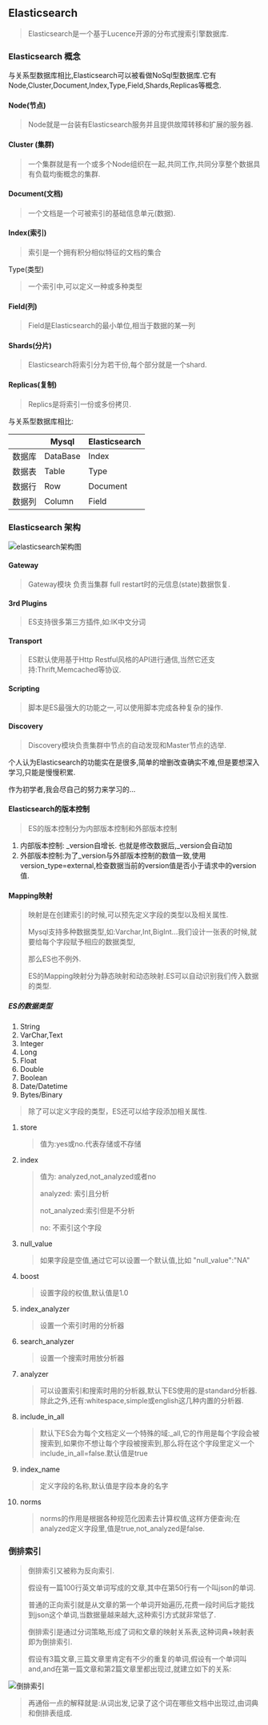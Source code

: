 ##  Elasticsearch

>  Elasticsearch是一个基于Lucence开源的分布式搜索引擎数据库.



### Elasticsearch 概念

与关系型数据库相比,Elasticsearch可以被看做NoSql型数据库.它有Node,Cluster,Document,Index,Type,Field,Shards,Replicas等概念.

####  Node(节点)

>  Node就是一台装有Elasticsearch服务并且提供故障转移和扩展的服务器.

#### Cluster (集群)

> 一个集群就是有一个或多个Node组织在一起,共同工作,共同分享整个数据具有负载均衡概念的集群.

#### Document(文档)

> 一个文档是一个可被索引的基础信息单元(数据).

#### Index(索引)

> 索引是一个拥有积分相似特征的文档的集合

Type(类型)

> 一个索引中,可以定义一种或多种类型

#### Field(列)

> Field是Elasticsearch的最小单位,相当于数据的某一列

#### Shards(分片)

> Elasticsearch将索引分为若干份,每个部分就是一个shard.

#### Replicas(复制)

> Replics是将索引一份或多份拷贝.

与关系型数据库相比:



|        | Mysql    | Elasticsearch |
| ------ | -------- | ------------- |
| 数据库 | DataBase | Index         |
| 数据表 | Table    | Type          |
| 数据行 | Row      | Document      |
| 数据列 | Column   | Field         |



### Elasticsearch 架构

![elasticsearch架构图](../img/ES架构图.png)

#### Gateway

> Gateway模块 负责当集群 full restart时的元信息(state)数据恢复.

#### 3rd Plugins

> ES支持很多第三方插件,如:IK中文分词

#### Transport

> ES默认使用基于Http Restful风格的API进行通信,当然它还支持:Thrift,Memcached等协议.

#### Scripting

> 脚本是ES最强大的功能之一,可以使用脚本完成各种复杂的操作.

#### Discovery

> Discovery模块负责集群中节点的自动发现和Master节点的选举.

个人认为Elasticsearch的功能实在是很多,简单的增删改查确实不难,但是要想深入学习,只能是慢慢积累.

作为初学者,我会尽自己的努力来学习的...

#### Elasticsearch的版本控制

> ES的版本控制分为内部版本控制和外部版本控制

1. 内部版本控制: _version自增长. 也就是修改数据后,_version会自动加
2. 外部版本控制:为了_version与外部版本控制的数值一致,使用version_type=external,检查数据当前的version值是否小于请求中的version值.

#### Mapping映射

> 映射是在创建索引的时候,可以预先定义字段的类型以及相关属性.
>
> Mysql支持多种数据类型,如:Varchar,Int,BigInt...我们设计一张表的时候,就要给每个字段赋予相应的数据类型,
>
> 那么ES也不例外. 
>
> ES的Mapping映射分为静态映射和动态映射.ES可以自动识别我们传入数据的类型.

##### ES的数据类型

1. String
2. VarChar,Text
3. Integer
4. Long
5. Float
6. Double
7. Boolean
8. Date/Datetime
9. Bytes/Binary

>  除了可以定义字段的类型，ES还可以给字段添加相关属性.

1. store

   > 值为:yes或no.代表存储或不存储

2. index

   > 值为: analyzed,not_analyzed或者no
   >
   > analyzed: 索引且分析
   >
   > not_analyzed:索引但是不分析
   >
   > no: 不索引这个字段

3. null_value

   > 如果字段是空值,通过它可以设置一个默认值,比如 "null_value":"NA"

4. boost

   > 设置字段的权值,默认值是1.0

5.  index_analyzer

    > 设置一个索引时用的分析器

6. search_analyzer

    > 设置一个搜索时用放分析器

7. analyzer

   > 可以设置索引和搜索时用的分析器,默认下ES使用的是standard分析器.除此之外,还有:whitespace,simple或english这几种内置的分析器.

8. include_in_all

   > 默认下ES会为每个文档定义一个特殊的域:_all,它的作用是每个字段会被搜索到,如果你不想让每个字段被搜索到,那么将在这个字段里定义一个include_in_all=false.默认值是true

9. index_name
   > 定义字段的名称,默认值是字段本身的名字

10. norms
    > norms的作用是根据各种规范化因素去计算权值,这样方便查询;在analyzed定义字段里,值是true,not_analyzed是false.
   
###  倒排索引

> 倒排索引又被称为反向索引.
>
> 假设有一篇100行英文单词写成的文章,其中在第50行有一个叫json的单词.
>
> 普通的正向索引就是从文章的第一个单词开始遍历,花费一段时间后才能找到json这个单词,当数据量越来越大,这种索引方式就非常低了.
>
> 倒排索引是通过分词策略,形成了词和文章的映射关系表,这种词典+映射表即为倒排索引.
>
> 假设有3篇文章,三篇文章里肯定有不少的重复的单词,假设有一个单词叫 and,and在第一篇文章和第2篇文章里都出现过,就建立如下的关系:

![倒排索引](../img/倒排索引.png)

>  再通俗一点的解释就是:从词出发,记录了这个词在哪些文档中出现过,由词典和倒排表组成.


